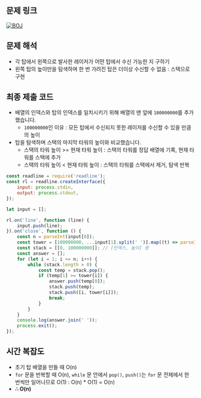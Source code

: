 ## 문제 링크

[![BOJ]][Link]

## 문제 해석

-   각 탑에서 왼쪽으로 발사한 레이저가 어떤 탑에서 수신 가능한 지 구하기
-   왼쪽 탑의 높이만을 탐색하며 한 번 가려진 탑은 더이상 수신할 수 없음 : 스택으로 구현

## 최종 제출 코드

-   배열의 인덱스와 탑의 인덱스를 일치시키기 위해 배열의 맨 앞에 `100000000`를 추가했습니다.
    -   `100000000`인 이유 : 모든 탑에서 수신되지 못한 레이저를 수신할 수 있을 만큼의 높이
-   탑을 탐색하며 스택의 마지막 타워의 높이와 비교했습니다.
    -   스택의 타워 높이 >= 현재 타워 높이 : 스택의 타워를 정답 배열에 기록, 현재 타워를 스택에 추가
    -   스택의 타워 높이 < 현재 타워 높이 : 스택의 타워를 스택에서 제거, 탐색 반복

```js
const readline = require('readline');
const rl = readline.createInterface({
    input: process.stdin,
    output: process.stdout,
});

let input = [];

rl.on('line', function (line) {
    input.push(line);
}).on('close', function () {
    const n = parseInt(input[0]);
    const tower = [100000000, ...input[1].split(' ')].map((t) => parseInt(t));
    const stack = [[0, 100000000]]; // [인덱스, 높이] 쌍
    const answer = [];
    for (let i = 1; i <= n; i++) {
        while (stack.length > 0) {
            const temp = stack.pop();
            if (temp[1] >= tower[i]) {
                answer.push(temp[0]);
                stack.push(temp);
                stack.push([i, tower[i]]);
                break;
            }
        }
    }
    console.log(answer.join(' '));
    process.exit();
});
```

## 시간 복잡도

-   초기 탑 배열을 만들 때 O(n)
-   `for` 문을 반복할 때 O(n), `while` 문 안에서 `pop()`, `push()`는 `for` 문 전체에서 한 번씩만 일어나므로 O(1) : O(n) \* O(1) = O(n)
-   **∴ O(n)**

<!---------------------------------------------------------------------------->

[PRO]: https://github.com/chopinoff/js-algorithm/assets/107768516/6bb592e8-21d7-4244-91bb-8708f1f8ebb0
[BOJ]: https://github.com/chopinoff/js-algorithm/assets/107768516/ab4a009d-7575-4362-8a74-ebd2476570e4
[Link]: https://www.acmicpc.net/problem/2493
